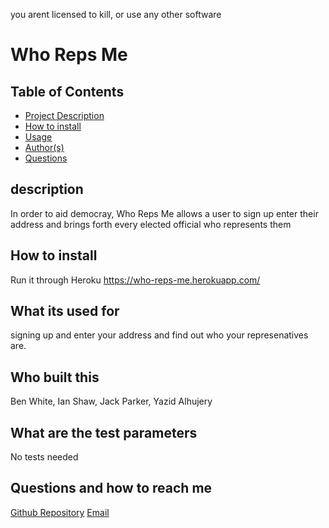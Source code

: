  you arent licensed to kill, or use any other software
  # Who Reps Me
  ## Table of Contents
  - [Project Description](#description)
  - [How to install](#How-to-install)
  - [Usage](#What-its-used-for)
  - [Author(s)](#Who-built-this)
  - [Questions](#Questions-and-how-to-reach-me)
  ## description
  In order to aid democray, Who Reps Me allows a user to sign up enter their address and brings forth every elected official who represents them
  ## How to install
  Run it through Heroku https://who-reps-me.herokuapp.com/
  ## What its used for
  signing up and enter your address and find out who your represenatives are.
  ## Who built this
  Ben White, Ian Shaw, Jack Parker, Yazid Alhujery
  ## What are the test parameters
  No tests needed
  ## Questions and how to reach me
   [Github Repository](https://github.com/BenjaminMWhite)
  [Email](mailto:bwhitem@gmail.com)
